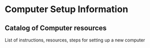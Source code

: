 # Computer Setup Information
## Catalog of Computer resources
List of instructions, resources, steps for setting up a new computer

